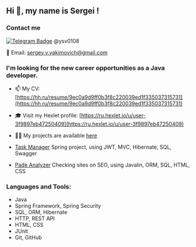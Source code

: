 <h2>Hi 👋, my name is Sergei !</h2>

<h3>Contact me</h3>
<div align ="left">

[![Telegram Badge](https://img.shields.io/badge/-Telegram-0088cc?style=flat-square&logo=Telegram&logoColor=white)](https://t.me/ysv0108) @ysv0108

</div>
<div>

  📧 Email: [sergey.v.yakimovich@gmail.com](mailto:sergey.v.yakimovich@gmail.com)

</div>


<h3>I'm looking for the new career opportunities as a Java developer.</h3>

- 📫 My CV: [https://hh.ru/resume/9ec0a9d9ff0b3f8c220039ed1f335037315731](https://hh.ru/resume/9ec0a9d9ff0b3f8c220039ed1f335037315731)
  
- 🎓 Visit my Hexlet profile: [https://ru.hexlet.io/u/user-3f9897eb47250409](https://ru.hexlet.io/u/user-3f9897eb47250409)  

- 👨‍💻 My projects are available [here](https://github.com/sergeiyakimovich?tab=repositories)
- [Task Manager](https://github.com/SergeiYakimovich/java-project-73) Spring project, using JWT, MVC, Hibernate, SQL, Swagger
- [Pade Analyzer](https://github.com/SergeiYakimovich/java-project-72) Checking sites on SEO, using Javalin, ORM, SQL, HTML, CSS

<h3 align="left">Languages and Tools:</h3>
<ul>
      <li>Java</li>
      <li>Spring Framework, Spring Security</li>
      <li>SQL, ORM, Hibernate</li>
      <li>HTTP, REST API</li>
      <li>HTML, CSS</li>
      <li>JUnit</li>
      <li>Git, GitHub</li>
</ul>
